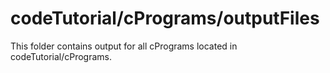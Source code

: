 # codeTutorial/cPrograms/outputFiles

This folder contains output for all cPrograms located in codeTutorial/cPrograms.
